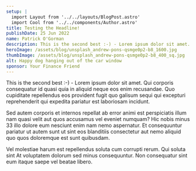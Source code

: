 ```yaml
---
setup: |
  import Layout from '../../layouts/BlogPost.astro'
  import Cool from '../../components/Author.astro'
title: Testing the Headline!
publishDate: 25 Jun 2022
name: Patrick O'Gorman
description: This is the second best :-) - Lorem ipsum dolor sit amet. Qui corporis consequatur id quasi quia in aliquid neque eos enim recusandae. Quo cupiditate repellendus eos provident fugit quo galisum sequi qui excepturi reprehenderit qui expedita pariatur est laboriosam incidunt.
heroImage: /assets/blog/unsplash_andrew-pons-qsmge0p2-b8_1600.jpg
thumbImage: /assets/blog/unsplash_andrew-pons-qsmge0p2-b8_400_sq.jpg
alt: Happy dog hanging out of the car window
sponsor: Your Finance Friend
---
```


<Cool name={frontmatter.name} href="https://twitter.com/fhttnews" client:load />

This is the second best :-) - Lorem ipsum dolor sit amet. Qui corporis consequatur id quasi quia in aliquid neque eos enim recusandae. Quo cupiditate repellendus eos provident fugit quo galisum sequi qui excepturi reprehenderit qui expedita pariatur est laboriosam incidunt.

Sed autem corporis et internos repellat ab error animi est perspiciatis illum nam quasi velit aut quos accusamus vel eveniet numquam? Hic nobis minus 33 illo dolore eum nesciunt enim nam nemo aspernatur. Et consequuntur pariatur ut autem sunt ut sint eos blanditiis consectetur aut nemo aliquid quo quos doloremque est sunt quibusdam.

Vel molestiae harum est repellendus soluta cum corrupti rerum. Qui soluta sint At voluptatem dolorum sed minus consequuntur. Non consequatur sint eum itaque saepe vel beatae libero.



